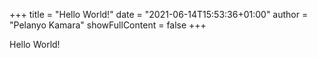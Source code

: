 +++
title = "Hello World!"
date = "2021-06-14T15:53:36+01:00"
author = "Pelanyo Kamara"
showFullContent = false
+++

Hello World!
